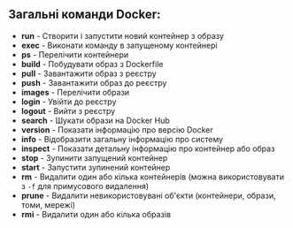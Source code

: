 ## Загальні команди Docker:
- **run** - Створити і запустити новий контейнер з образу
- **exec** - Виконати команду в запущеному контейнері
- **ps** - Перелічити контейнери
- **build** - Побудувати образ з Dockerfile
- **pull** - Завантажити образ з реєстру
- **push** - Завантажити образ до реєстру
- **images** - Перелічити образи
- **login** - Увійти до реєстру
- **logout** - Вийти з реєстру
- **search** - Шукати образи на Docker Hub
- **version** - Показати інформацію про версію Docker
- **info** - Відобразити загальну інформацію про систему
- **inspect** - Показати детальну інформацію про контейнер або образ
- **stop** - Зупинити запущений контейнер
- **start** - Запустити зупинений контейнер
- **rm** - Видалити один або кілька контейнерів (можна використовувати з `-f` для примусового видалення)
- **prune** - Видалити невикористовувані об'єкти (контейнери, образи, томи, мережі)
- **rmi** - Видалити один або кілька образів
